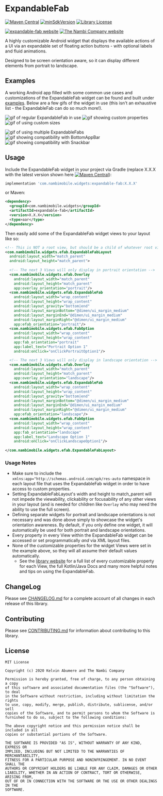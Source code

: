 # ExpandableFab
[![Maven Central](https://img.shields.io/maven-central/v/com.nambimobile.widgets/expandable-fab)](https://search.maven.org/artifact/com.nambimobile.widgets/expandable-fab)
[![minSdkVersion](https://img.shields.io/badge/minSdk-15-blue)](/library/build.gradle)
[![Library License](https://img.shields.io/github/license/nambicompany/expandable-fab)](LICENSE.txt)

[![expandable-fab website](https://img.shields.io/badge/docs%20%2F%20website-github.io-blue)](https://nambicompany.github.io/expandable-fab/)
[![The Nambi Company website](https://img.shields.io/badge/visit%20us-nambi.io-blue)](http://www.nambi.io)

A highly customizable Android widget that displays the available actions of a UI via an expandable set of floating action buttons - with optional labels and fluid animations.

Designed to be screen orientation aware, so it can display different elements from portrait to landscape.


## Examples
A working Android app filled with some common use cases and customizations of the ExpandableFab widget can be found and built under [examples](/examples). Below are a few gifs of the widget in use (this isn't an exhaustive list - the ExpandableFab can do so much more!).

![gif of regular ExpandableFab in use](docs/gallery/expandable_fab.gif)
![gif showing custom properties](docs/gallery/highly_customizable.gif)
![gif of using custom sizes](docs/gallery/custom_sizes.gif)

![gif of using multiple ExpandableFabs](docs/gallery/multiple_expandable_fabs.gif)
![gif showing compatibility with BottomAppBar](docs/gallery/bottom_app_bar_compatibility.gif)
![gif showing compatibility with Snackbar](docs/gallery/snackbar_compatibility.gif)


## Usage
Include the ExpandableFab widget in your project via Gradle (replace X.X.X with the latest version shown here [![Maven Central](https://img.shields.io/maven-central/v/com.nambimobile.widgets/expandable-fab)](https://search.maven.org/artifact/com.nambimobile.widgets/expandable-fab)):

```groovy
implementation 'com.nambimobile.widgets:expandable-fab:X.X.X'
```

or Maven:

```xml
<dependency>
  <groupId>com.nambimobile.widgets</groupId>
  <artifactId>expandable-fab</artifactId>
  <version>X.X.X</version>
  <type>aar</type>
</dependency>
```

Then easily add some of the ExpandableFab widget views to your layout like so:

```xml
<!-- This is NOT a root view, but should be a child of whatever root view you choose (CoordinatorLayout, ConstraintLayout, etc) -->
<com.nambimobile.widgets.efab.ExpandableFabLayout
  android:layout_width="match_parent"
  android:layout_height="match_parent">
  
  <!-- The next 3 Views will only display in portrait orientation -->          
  <com.nambimobile.widgets.efab.Overlay
    android:layout_width="match_parent"
    android:layout_height="match_parent"
    app:overlay_orientation="portrait"/>
  <com.nambimobile.widgets.efab.ExpandableFab
    android:layout_width="wrap_content"
    android:layout_height="wrap_content"
    android:layout_gravity="bottom|end"
    android:layout_marginBottom="@dimen/ui_margin_medium"
    android:layout_marginEnd="@dimen/ui_margin_medium"
    android:layout_marginRight="@dimen/ui_margin_medium"
    app:efab_orientation="portrait"/>
  <com.nambimobile.widgets.efab.FabOption
    android:layout_width="wrap_content"
    android:layout_height="wrap_content"
    app:fab_orientation="portrait"
    app:label_text="Portrait Option 1"
    android:onClick="onClickPortraitOption1"/>

  <!-- The next 3 Views will only display in landscape orientation -->
  <com.nambimobile.widgets.efab.Overlay
    android:layout_width="match_parent"
    android:layout_height="match_parent"
    app:overlay_orientation="landscape"/>
  <com.nambimobile.widgets.efab.ExpandableFab
    android:layout_width="wrap_content"
    android:layout_height="wrap_content"
    android:layout_gravity="bottom|end"
    android:layout_marginBottom="@dimen/ui_margin_medium"
    android:layout_marginEnd="@dimen/ui_margin_medium"
    android:layout_marginRight="@dimen/ui_margin_medium"
    app:efab_orientation="landscape"/>
  <com.nambimobile.widgets.efab.FabOption
    android:layout_width="wrap_content"
    android:layout_height="wrap_content"
    app:fab_orientation="landscape"
    app:label_text="Landscape Option 1"
    android:onClick="onClickLandscapeOption1"/>
            
</com.nambimobile.widgets.efab.ExpandableFabLayout>
```

### Usage Notes
* Make sure to include the `xmlns:app="http://schemas.android.com/apk/res-auto` namespace in each layout file that uses the ExpandableFab widget in order to have access to custom properties.
* Setting ExpandableFabLayout's width and height to match_parent will not impede the viewability, clickability or focusability of any other views in your layout (and is needed for children like `Overlay` who may need the ability to use the full screen).
* Defining separate widgets for portrait and landscape orientations is not necessary and was done above simply to showcase the widget's orientation awareness. By default, if you only define one widget, it will automatically be used for both portrait and landscape orientations.
* Every property in every View within the ExpandableFab widget can be accessed or set programmatically *and* via XML layout files.
* None of the customizable properties for the widget Views were set in the example above, so they will all assume their default values automatically.
    * See the [library website](https://nambicompany.github.io/expandable-fab/) for a full list of every customizable property for each View, the full Kotlin/Java Docs and many more helpful notes and tips on using the ExpandableFab.


## ChangeLog
Please see [CHANGELOG.md](/CHANGELOG.md) for a complete account of all changes in each release of this library.


## Contributing
Please see [CONTRIBUTING.md](/CONTRIBUTING.md) for information about contributing to this library.


## License
```
MIT License

Copyright (c) 2020 Kelvin Abumere and The Nambi Company

Permission is hereby granted, free of charge, to any person obtaining a copy
of this software and associated documentation files (the "Software"), to deal
in the Software without restriction, including without limitation the rights
to use, copy, modify, merge, publish, distribute, sublicense, and/or sell
copies of the Software, and to permit persons to whom the Software is
furnished to do so, subject to the following conditions:

The above copyright notice and this permission notice shall be included in all
copies or substantial portions of the Software.

THE SOFTWARE IS PROVIDED "AS IS", WITHOUT WARRANTY OF ANY KIND, EXPRESS OR
IMPLIED, INCLUDING BUT NOT LIMITED TO THE WARRANTIES OF MERCHANTABILITY,
FITNESS FOR A PARTICULAR PURPOSE AND NONINFRINGEMENT. IN NO EVENT SHALL THE
AUTHORS OR COPYRIGHT HOLDERS BE LIABLE FOR ANY CLAIM, DAMAGES OR OTHER
LIABILITY, WHETHER IN AN ACTION OF CONTRACT, TORT OR OTHERWISE, ARISING FROM,
OUT OF OR IN CONNECTION WITH THE SOFTWARE OR THE USE OR OTHER DEALINGS IN THE
SOFTWARE.
```